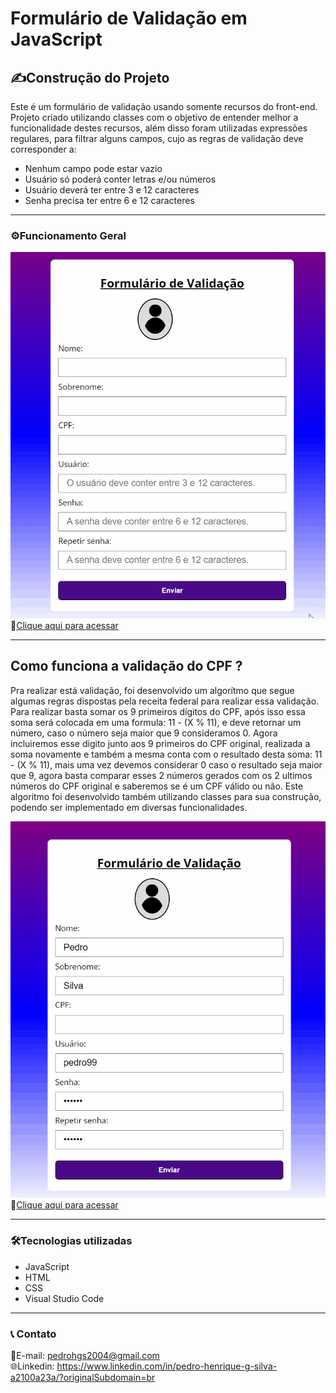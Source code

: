 <h1 style="textDecoration = underline">Formulário de Validação em JavaScript</h1>

<h2>✍️Construção do Projeto</h2>

<p>Este é um formulário de validação usando somente recursos do front-end. Projeto criado utilizando classes com o objetivo de entender melhor a funcionalidade destes recursos, além disso foram utilizadas expressões regulares, para filtrar alguns campos, cujo as regras de validação deve corresponder a:</p>
 <ul>
      <li>Nenhum campo pode estar vazio</li>
      <li>Usuário só poderá conter letras e/ou números</li>
      <li>Usuário deverá ter entre 3 e 12 caracteres</li>
      <li>Senha precisa ter entre 6 e 12 caracteres</li>
    </ul>
<hr>
<h3>⚙️Funcionamento Geral</h3>

![preview](./principal.gif)<br>
🔗[Clique aqui para acessar](https://pedrodevvv.github.io/Formulario_validacao_JS/)<br> 

<hr>
<h2>Como funciona a validação do CPF ?</h2>
<p>Pra realizar está validação, foi desenvolvido um algorítmo que segue algumas regras dispostas pela receita federal para realizar essa validação. Para realizar basta somar os 9 primeiros dígitos do CPF, após isso essa soma será colocada em uma formula: 11 - (X % 11), e deve retornar um número, caso o número seja maior que 9 consideramos 0. Agora incluiremos esse digito junto aos 9 primeiros do CPF original, realizada a soma novamente e também a mesma conta com o resultado desta soma: 11 - (X % 11), mais uma vez devemos considerar 0 caso o resultado seja maior que 9, agora basta comparar esses 2 números gerados com os 2 ultimos números do CPF original e saberemos se é um CPF válido ou não. Este algoritmo foi desenvolvido também utilizando classes para sua construção, podendo ser implementado em diversas funcionalidades.</p>

![preview](./validacao.gif)<br>
🔗[Clique aqui para acessar](https://pedrodevvv.github.io/Formulario_validacao_JS/)<br> 

<hr>

<h3>🛠️Tecnologias utilizadas</h3>

* JavaScript
* HTML
* CSS
* Visual Studio Code
<hr>
<h3>📞 Contato</h3>

📩E-mail: pedrohgs2004@gmail.com <br>
🌐Linkedin: https://www.linkedin.com/in/pedro-henrique-g-silva-a2100a23a/?originalSubdomain=br
